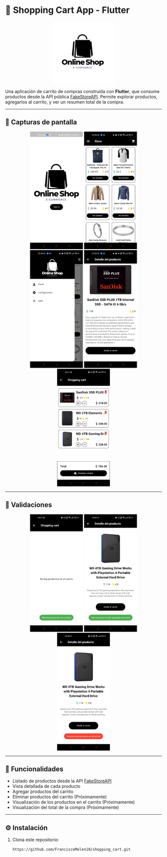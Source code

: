 # 🛒 Shopping Cart App - Flutter

<p align="center">
  <img src="cart/assets/Logo.png" alt="App Icon" width="200"/>
</p>

Una aplicación de carrito de compras construida con **Flutter**, que consume productos desde la API pública [FakeStoreAPI](https://fakestoreapi.com/products). Permite explorar productos, agregarlos al carrito, y ver un resumen total de la compra.

---

## 📱 Capturas de pantalla

<p align="center">
  <img src="cart/sign_in.png" alt="Sign in" width="170"/>
  <img src="cart/home.png" alt="Home" width="170"/>
  <img src="cart/drawer.png" alt="Drawer" width="170"/>
  <img src="cart/product.png" alt="Product" width="170"/>
  <img src="cart/cart.png" alt="Cart" width="170"/>
</p>

---

## 📱 Validaciones

<p align="center">
  <img src="cart/cart1.png" alt="Validación del carrito" width="170"/>
  <img src="cart/product1.png" alt="Mensaje de agregar producto al carrito" width="170"/>
  <img src="cart/product2.png" alt="Validación de agregar producto al carrito" width="170"/>
</p>

---

## 🧩 Funcionalidades

- Listado de productos desde la API [FakeStoreAPI](https://fakestoreapi.com/products)
- Vista detallada de cada producto
- Agregar productos del carrito
- Eliminar productos del carrito (Próximamente)
- Visualización de los productos en el carrito (Próximamente) 
- Visualización del total de la compra (Próximamente) 

---

## ⚙️ Instalación

1. Clona este repositorio:
   ```bash
   https://github.com/FranciscoMelen10/shopping_cart.git
